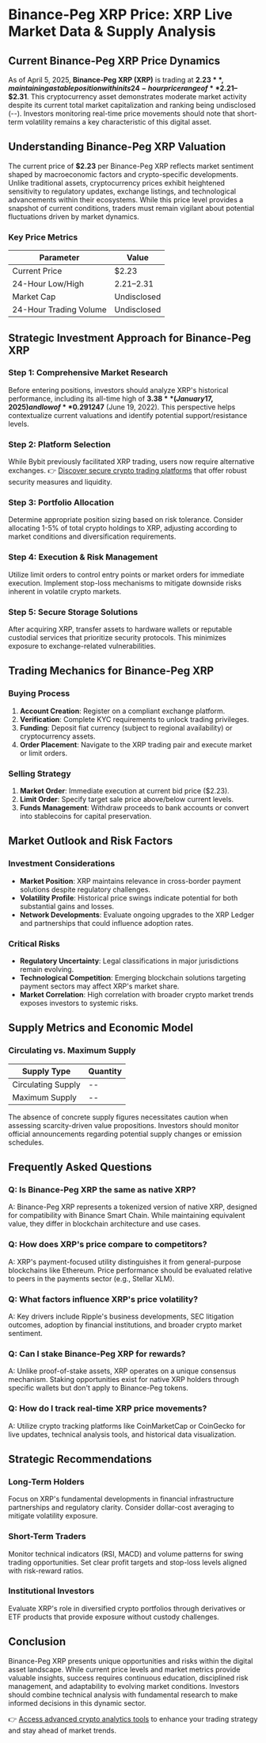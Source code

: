 # Binance-Peg XRP Price: XRP Live Market Data & Supply Analysis  

## Current Binance-Peg XRP Price Dynamics  

As of April 5, 2025, **Binance-Peg XRP (XRP)** is trading at **$2.23**, maintaining a stable position within its 24-hour price range of **$2.21–$2.31**. This cryptocurrency asset demonstrates moderate market activity despite its current total market capitalization and ranking being undisclosed (--). Investors monitoring real-time price movements should note that short-term volatility remains a key characteristic of this digital asset.  

## Understanding Binance-Peg XRP Valuation  

The current price of **$2.23** per Binance-Peg XRP reflects market sentiment shaped by macroeconomic factors and crypto-specific developments. Unlike traditional assets, cryptocurrency prices exhibit heightened sensitivity to regulatory updates, exchange listings, and technological advancements within their ecosystems. While this price level provides a snapshot of current conditions, traders must remain vigilant about potential fluctuations driven by market dynamics.  

### Key Price Metrics  
| Parameter                | Value          |  
|--------------------------|----------------|  
| Current Price            | $2.23          |  
| 24-Hour Low/High         | $2.21–$2.31    |  
| Market Cap               | Undisclosed    |  
| 24-Hour Trading Volume   | Undisclosed    |  

## Strategic Investment Approach for Binance-Peg XRP  

### Step 1: Comprehensive Market Research  
Before entering positions, investors should analyze XRP's historical performance, including its all-time high of **$3.38** (January 17, 2025) and low of **$0.291247** (June 19, 2022). This perspective helps contextualize current valuations and identify potential support/resistance levels.  

### Step 2: Platform Selection  
While Bybit previously facilitated XRP trading, users now require alternative exchanges. 👉 [Discover secure crypto trading platforms](https://bit.ly/okx-bonus) that offer robust security measures and liquidity.  

### Step 3: Portfolio Allocation  
Determine appropriate position sizing based on risk tolerance. Consider allocating 1-5% of total crypto holdings to XRP, adjusting according to market conditions and diversification requirements.  

### Step 4: Execution & Risk Management  
Utilize limit orders to control entry points or market orders for immediate execution. Implement stop-loss mechanisms to mitigate downside risks inherent in volatile crypto markets.  

### Step 5: Secure Storage Solutions  
After acquiring XRP, transfer assets to hardware wallets or reputable custodial services that prioritize security protocols. This minimizes exposure to exchange-related vulnerabilities.  

## Trading Mechanics for Binance-Peg XRP  

### Buying Process  
1. **Account Creation**: Register on a compliant exchange platform.  
2. **Verification**: Complete KYC requirements to unlock trading privileges.  
3. **Funding**: Deposit fiat currency (subject to regional availability) or cryptocurrency assets.  
4. **Order Placement**: Navigate to the XRP trading pair and execute market or limit orders.  

### Selling Strategy  
1. **Market Order**: Immediate execution at current bid price ($2.23).  
2. **Limit Order**: Specify target sale price above/below current levels.  
3. **Funds Management**: Withdraw proceeds to bank accounts or convert into stablecoins for capital preservation.  

## Market Outlook and Risk Factors  

### Investment Considerations  
- **Market Position**: XRP maintains relevance in cross-border payment solutions despite regulatory challenges.  
- **Volatility Profile**: Historical price swings indicate potential for both substantial gains and losses.  
- **Network Developments**: Evaluate ongoing upgrades to the XRP Ledger and partnerships that could influence adoption rates.  

### Critical Risks  
- **Regulatory Uncertainty**: Legal classifications in major jurisdictions remain evolving.  
- **Technological Competition**: Emerging blockchain solutions targeting payment sectors may affect XRP's market share.  
- **Market Correlation**: High correlation with broader crypto market trends exposes investors to systemic risks.  

## Supply Metrics and Economic Model  

### Circulating vs. Maximum Supply  
| Supply Type        | Quantity |  
|--------------------|----------|  
| Circulating Supply | --       |  
| Maximum Supply     | --       |  

The absence of concrete supply figures necessitates caution when assessing scarcity-driven value propositions. Investors should monitor official announcements regarding potential supply changes or emission schedules.  

## Frequently Asked Questions  

### Q: Is Binance-Peg XRP the same as native XRP?  
A: Binance-Peg XRP represents a tokenized version of native XRP, designed for compatibility with Binance Smart Chain. While maintaining equivalent value, they differ in blockchain architecture and use cases.  

### Q: How does XRP's price compare to competitors?  
A: XRP's payment-focused utility distinguishes it from general-purpose blockchains like Ethereum. Price performance should be evaluated relative to peers in the payments sector (e.g., Stellar XLM).  

### Q: What factors influence XRP's price volatility?  
A: Key drivers include Ripple's business developments, SEC litigation outcomes, adoption by financial institutions, and broader crypto market sentiment.  

### Q: Can I stake Binance-Peg XRP for rewards?  
A: Unlike proof-of-stake assets, XRP operates on a unique consensus mechanism. Staking opportunities exist for native XRP holders through specific wallets but don't apply to Binance-Peg tokens.  

### Q: How do I track real-time XRP price movements?  
A: Utilize crypto tracking platforms like CoinMarketCap or CoinGecko for live updates, technical analysis tools, and historical data visualization.  

## Strategic Recommendations  

### Long-Term Holders  
Focus on XRP's fundamental developments in financial infrastructure partnerships and regulatory clarity. Consider dollar-cost averaging to mitigate volatility exposure.  

### Short-Term Traders  
Monitor technical indicators (RSI, MACD) and volume patterns for swing trading opportunities. Set clear profit targets and stop-loss levels aligned with risk-reward ratios.  

### Institutional Investors  
Evaluate XRP's role in diversified crypto portfolios through derivatives or ETF products that provide exposure without custody challenges.  

## Conclusion  

Binance-Peg XRP presents unique opportunities and risks within the digital asset landscape. While current price levels and market metrics provide valuable insights, success requires continuous education, disciplined risk management, and adaptability to evolving market conditions. Investors should combine technical analysis with fundamental research to make informed decisions in this dynamic sector.  

👉 [Access advanced crypto analytics tools](https://bit.ly/okx-bonus) to enhance your trading strategy and stay ahead of market trends.